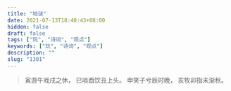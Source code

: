 ```yaml
---
title: "地谜"
date: 2021-07-13T18:40:43+08:00
hidden: false
draft: false
tags: ["玩", "诗词", "观点"]
keywords: ["玩", "诗词", "观点"]
description: ""
slug: "1301"
---
```


> 寅游午戏戌之休，
> 巳啖酉饮丑上头。
> 申笑子兮辰时晚，
> 亥牧卯指未渐秋。
<!--more-->